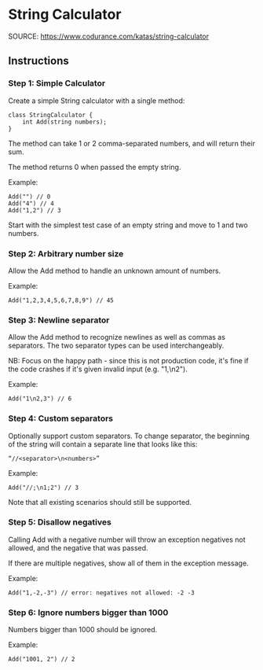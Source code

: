 # String Calculator

SOURCE: https://www.codurance.com/katas/string-calculator

## Instructions
### Step 1: Simple Calculator
Create a simple String calculator with a single method:

    class StringCalculator {
        int Add(string numbers);
    }

The method can take 1 or 2 comma-separated numbers, and will return their sum.

The method returns 0 when passed the empty string.

Example:

    Add("") // 0
    Add("4") // 4
    Add("1,2") // 3

Start with the simplest test case of an empty string and move to 1 and two numbers.

### Step 2: Arbitrary number size

Allow the Add method to handle an unknown amount of numbers.

Example:

    Add("1,2,3,4,5,6,7,8,9") // 45

### Step 3: Newline separator

Allow the Add method to recognize newlines as well as commas as separators. 
The two separator types can be used interchangeably.

NB: Focus on the happy path - since this is not production code, it's
fine if the code crashes if it's given invalid input (e.g. "1,\n2").

Example:

    Add("1\n2,3") // 6

### Step 4: Custom separators
Optionally support custom separators. To change separator, the beginning of the string will contain a separate line that looks like this: 

    “//<separator>\n<numbers>”

Example:

    Add("//;\n1;2") // 3
    
Note that all existing scenarios should still be supported.    

### Step 5: Disallow negatives
Calling Add with a negative number will throw an exception negatives not allowed, and the negative that was passed.

If there are multiple negatives, show all of them in the exception message.

Example:

    Add("1,-2,-3") // error: negatives not allowed: -2 -3

### Step 6: Ignore numbers bigger than 1000
Numbers bigger than 1000 should be ignored.

Example:

    Add("1001, 2") // 2